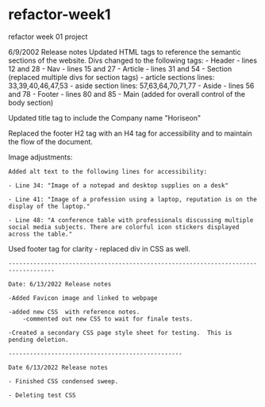 # refactor-week1
refactor week 01 project

6/9/2002 Release notes
    Updated HTML tags to reference the semantic sections of the website.
    Divs changed to the following tags:
    - Header
        - lines 12 and 28
    - Nav
        - lines 15 and 27
    - Article
        - lines 31 and 54
    - Section (replaced multiple divs for section tags)
        - article sections lines: 33,39,40,46,47,53 
        - aside section lines: 57,63,64,70,71,77
    - Aside
        - lines 56 and 78
    - Footer 
        - lines 80 and 85
    - Main (added for overall control of the body section)

Updated title tag to include the Company name "Horiseon"

Replaced the footer H2 tag with an H4 tag for accessibility and to maintain the flow of the document.

Image adjustments:

    Added alt text to the following lines for accessibility:

    - Line 34: "Image of a notepad and desktop supplies on a desk"

    - Line 41: "Image of a profession using a laptop, reputation is on the display of the laptop."

    - Line 48: "A conference table with professionals discussing multiple social media subjects. There are colorful icon stickers displayed across the table."

Used footer tag for clarity - replaced div in CSS as well.

    -----------------------------------------------------------------------------------

    Date: 6/13/2022 Release notes

    -Added Favicon image and linked to webpage

    -added new CSS  with reference notes.
        -commented out new CSS to wait for finale tests.

    -Created a secondary CSS page style sheet for testing.  This is pending deletion.

    -------------------------------------------------

    Date 6/13/2022 Release notes

    - Finished CSS condensed sweep.

    - Deleting test CSS 


